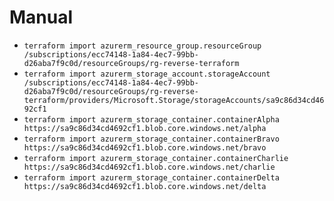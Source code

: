 # Manual

* `terraform import azurerm_resource_group.resourceGroup /subscriptions/ecc74148-1a84-4ec7-99bb-d26aba7f9c0d/resourceGroups/rg-reverse-terraform`
* `terraform import azurerm_storage_account.storageAccount /subscriptions/ecc74148-1a84-4ec7-99bb-d26aba7f9c0d/resourceGroups/rg-reverse-terraform/providers/Microsoft.Storage/storageAccounts/sa9c86d34cd4692cf1`
* `terraform import azurerm_storage_container.containerAlpha https://sa9c86d34cd4692cf1.blob.core.windows.net/alpha`
* `terraform import azurerm_storage_container.containerBravo https://sa9c86d34cd4692cf1.blob.core.windows.net/bravo`
* `terraform import azurerm_storage_container.containerCharlie https://sa9c86d34cd4692cf1.blob.core.windows.net/charlie`
* `terraform import azurerm_storage_container.containerDelta https://sa9c86d34cd4692cf1.blob.core.windows.net/delta`
